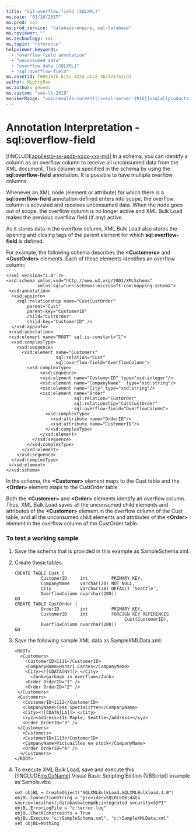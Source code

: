 ```yaml
---
title: "sql:overflow-field (SQLXML)"
ms.date: "03/16/2017"
ms.prod: sql
ms.prod_service: "database-engine, sql-database"
ms.reviewer: ""
ms.technology: xml
ms.topic: "reference"
helpviewer_keywords: 
  - "overflow-field annotation"
  - "unconsumed data"
  - "overflow data [SQLXML]"
  - "sql:overflow-field"
ms.assetid: f005182b-6151-432d-ab22-3bc025742cd3
author: MightyPen
ms.author: genemi
ms.custom: "seo-lt-2019"
monikerRange: "=azuresqldb-current||>=sql-server-2016||=sqlallproducts-allversions||>=sql-server-linux-2017||=azuresqldb-mi-current"
---
```

# Annotation Interpretation - sql:overflow-field
[!INCLUDE[appliesto-ss-asdb-xxxx-xxx-md](../../../includes/appliesto-ss-asdb-xxxx-xxx-md.md)]
  In a schema, you can identify a column as an overflow column to receive all unconsumed data from the XML document. This column is specified in the schema by using the **sql:overflow-field** annotation. It is possible to have multiple overflow columns.  
  
 Whenever an XML node (element or attribute) for which there is a **sql:overflow-field** annotation defined enters into scope, the overflow column is activated and receives unconsumed data. When the node goes out of scope, the overflow column is no longer active and XML Bulk Load makes the previous overflow field (if any) active.  
  
 As it stores data in the overflow column, XML Bulk Load also stores the opening and closing tags of the parent element for which **sql:overflow-field** is defined.  
  
 For example, the following schema describes the **\<Customers>** and **\<CustOrder>** elements. Each of these elements identifies an overflow column:  
  
```  
<?xml version="1.0" ?>  
<xsd:schema xmlns:xsd="http://www.w3.org/2001/XMLSchema"  
            xmlns:sql="urn:schemas-microsoft-com:mapping-schema">  
 <xsd:annotation>  
  <xsd:appinfo>  
    <sql:relationship name="CustCustOrder"  
        parent="Cust"  
        parent-key="CustomerID"  
        child="CustOrder"  
        child-key="CustomerID" />  
  </xsd:appinfo>  
 </xsd:annotation>  
 <xsd:element name="ROOT" sql:is-constant="1">  
  <xsd:complexType>  
    <xsd:sequence>   
      <xsd:element name="Customers"   
                   sql:relation="Cust"  
                   sql:overflow-field="OverflowColumn">  
        <xsd:complexType>  
             <xsd:sequence>   
             <xsd:element name="CustomerID" type="xsd:integer"/>  
             <xsd:element name="CompanyName"  type="xsd:string"/>  
             <xsd:element name="City" type="xsd:string"/>  
             <xsd:element name="Order"  
                          sql:relation="CustOrder"  
                          sql:relationship="CustCustOrder"  
                          sql:overflow-field="OverflowColumn">  
               <xsd:complexType>  
                 <xsd:attribute name="OrderID"/>  
                 <xsd:attribute name="CustomerID"/>  
               </xsd:complexType>  
             </xsd:element>  
          </xsd:sequence>   
        </xsd:complexType>  
      </xsd:element>  
    </xsd:sequence>  
  </xsd:complexType>  
 </xsd:element>  
</xsd:schema>  
```  
  
 In the schema, the **\<Customer>** element maps to the Cust table and the **\<Order>** element maps to the CustOrder table.  
  
 Both the **\<Customer>** and **\<Order>** elements identify an overflow column. Thus, XML Bulk Load saves all the unconsumed child elements and attributes of the **\<Customer>** element in the overflow column of the Cust table, and all the unconsumed child elements and attributes of the **\<Order>** element in the overflow column of the CustOrder table.  
  
### To test a working sample  
  
1.  Save the schema that is provided in this example as SampleSchema.xml.  
  
2.  Create these tables:  
  
    ```  
    CREATE TABLE Cust (  
              CustomerID     int         PRIMARY KEY,  
              CompanyName    varchar(20) NOT NULL,  
              City           varchar(20) DEFAULT 'Seattle',  
              OverflowColumn nvarchar(200))  
    GO  
    CREATE TABLE CustOrder (  
              OrderID        int         PRIMARY KEY,  
              CustomerID     int         FOREIGN KEY REFERENCES  
                                              Cust(CustomerID),  
              OverflowColumn nvarchar(200))  
    GO  
    ```  
  
3.  Save the following sample XML data as SampleXMLData.xml:  
  
    ```  
    <ROOT>  
      <Customers>  
        <CustomerID>1111</CustomerID>  
        <CompanyName>Hanari Carnes</CompanyName>  
        <City><![CDATA[NY]]> </City>  
          <Junk>garbage in overflow</Junk>  
        <Order OrderID="1" />  
        <Order OrderID="2" />  
     </Customers>  
     <Customers>  
       <CustomerID>1112</CustomerID>  
       <CompanyName>Toms Spezialitten</CompanyName>  
       <City><![CDATA[LA]]> </City>  
       <xyz><address>111 Maple, Seattle</address></xyz>     
       <Order OrderID="3" />  
     </Customers>  
       <Customers>  
       <CustomerID>1113</CustomerID>  
       <CompanyName>Victuailles en stock</CompanyName>  
       <Order OrderID="4" />  
      </Customers>  
    </ROOT>  
    ```  
  
4.  To execute XML Bulk Load, save and execute this [!INCLUDE[msCoName](../../../includes/msconame-md.md)] Visual Basic Scripting Edition (VBScript) example as Sample.vbs:  
  
    ```  
    set objBL = CreateObject("SQLXMLBulkLoad.SQLXMLBulkload.4.0")  
    objBL.ConnectionString = "provider=SQLOLEDB;data source=localhost;database=tempdb;integrated security=SSPI"  
    objBL.ErrorLogFile = "c:\error.log"  
    objBL.CheckConstraints = True  
    objBL.Execute "c:\SampleSchema.xml", "c:\SampleXMLData.xml"  
    set objBL=Nothing  
    ```  
  
  
